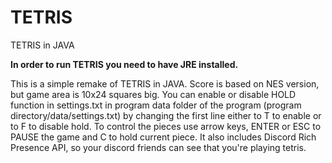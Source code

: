 # TETRIS
TETRIS in JAVA

**In order to run TETRIS you need to have JRE installed.**

This is a simple remake of TETRIS in JAVA. Score is based on NES version, but game area is 10x24 squares big. You can enable or disable HOLD function in settings.txt in program data folder of the program (program directory/data/settings.txt) by changing the first line either to T to enable or to F to disable hold. To control the pieces use arrow keys, ENTER or ESC to PAUSE the game and C to hold current piece. It also includes Discord Rich Presence API, so your discord friends can see that you're playing tetris.
